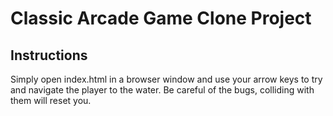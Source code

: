 # Classic Arcade Game Clone Project

## Instructions

Simply open index.html in a browser window and use your arrow keys to try and navigate the player to the water. Be careful of the bugs, colliding with them will reset you.
